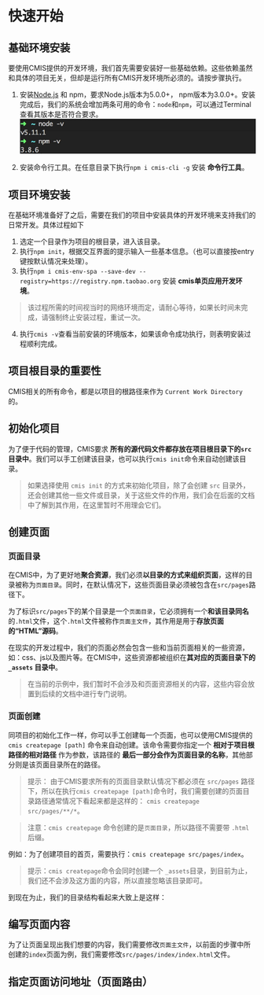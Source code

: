 # 快速开始

## 基础环境安装

要使用CMIS提供的开发环境，我们首先需要安装好一些基础依赖。这些依赖虽然和具体的项目无关，但却是运行所有CMIS开发环境所必须的。请按步骤执行。

1. 安装[Node.js](https://nodejs.org/) 和 npm，要求Node.js版本为5.0.0+， npm版本为3.0.0+。安装完成后，我们的系统会增加两条可用的命令：```node```和```npm```，可以通过Terminal查看其版本是否符合要求。
  ![Node.js环境](6885F224-FC6C-4EEA-A7F8-A10D9BA3FA5B.png)

2. 安装命令行工具。在任意目录下执行```npm i cmis-cli -g``` 安装 **命令行工具**。


## 项目环境安装

在基础环境准备好了之后，需要在我们的项目中安装具体的开发环境来支持我们的日常开发。具体过程如下

1. 选定一个目录作为项目的根目录，进入该目录。
2. 执行```npm init```，根据交互界面的提示输入一些基本信息。（也可以直接按entry键按默认情况来处理）。
3. 执行```npm i cmis-env-spa --save-dev --registry=https://registry.npm.taobao.org``` 安装 **cmis单页应用开发环境**。
> 该过程所需的时间视当时的网络环境而定，请耐心等待，如果长时间未完成，请强制终止安装过程，重试一次。
4. 执行```cmis -v```查看当前安装的环境版本，如果该命令成功执行，则表明安装过程顺利完成。

## 项目根目录的重要性

CMIS相关的所有命令，都是以项目的根路径来作为 ```Current Work Directory``` 的。

## 初始化项目

为了便于代码的管理，CMIS要求 **所有的源代码文件都存放在项目根目录下的```src```目录中**。我们可以手工创建该目录，也可以执行```cmis init```命令来自动创建该目录。

> 如果选择使用 ```cmis init``` 的方式来初始化项目，除了会创建 ```src``` 目录外，还会创建其他一些文件或目录，关于这些文件的作用，我们会在后面的文档中了解到其作用，在这里暂时不用理会它们。

## 创建页面

### 页面目录

在CMIS中，为了更好地**聚合资源**，我们必须**以目录的方式来组织页面**，这样的目录被称为```页面目录```。同时，在默认情况下，这些页面目录必须被包含在```src/pages```路径下。

为了标识```src/pages```下的某个目录是一个```页面目录```，它必须拥有一个**和该目录同名**的```.html```文件，这个```.html```文件被称作```页面主文件```，其作用是用于**存放页面的“HTML”源码**。

在现实的开发过程中，我们的页面必然会包含一些和当前页面相关的一些资源，如：css、js以及图片等。在CMIS中，这些资源都被组织在**其对应的页面目录下的 ```_assets``` 目录中**。

> 在当前的示例中，我们暂时不会涉及和页面资源相关的内容，这些内容会放置到后续的文档中进行专门说明。


### 页面创建

同项目的初始化工作一样，你可以手工创建每一个页面，也可以使用CMIS提供的 ```cmis createpage [path]``` 命令来自动创建。该命令需要你指定一个 **相对于项目根路径的相对路径** 作为参数，该路径的 **最后一部分会作为页面目录的名称**，其他部分则是该页面目录所在的路径。

> 提示： 由于CMIS要求所有的页面目录默认情况下都必须在 ```src/pages``` 路径下，所以在执行```cmis createpage [path]```命令时，我们需要创建的页面目录路径通常情况下看起来都是这样的： ```cmis createpage src/pages/**/*```。

> 注意：```cmis createpage``` 命令创建的是```页面目录```，所以路径不需要带 ```.html``` 后缀。

例如：为了创建项目的首页，需要执行：```cmis createpage src/pages/index```。

> 提示：```cmis createpage```命令会同时创建一个 ```_assets```目录，到目前为止，我们还不会涉及这方面的内容，所以直接忽略该目录即可。

到现在为止，我们的目录结构看起来大致上是这样：

## 编写页面内容

为了让页面呈现出我们想要的内容，我们需要修改```页面主文件```，以前面的步骤中所创建的```index```页面为例，我们需要修改```src/pages/index/index.html```文件。

## 指定页面访问地址（页面路由）

